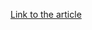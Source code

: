 [Link to the article](https://blog.eclecticiq.com/operation-flightnight-indian-government-entities-and-energy-sector-targeted-by-cyber-espionage-campaign)
